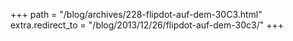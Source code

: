 +++
path = "/blog/archives/228-flipdot-auf-dem-30C3.html"
extra.redirect_to = "/blog/2013/12/26/flipdot-auf-dem-30c3/"
+++
